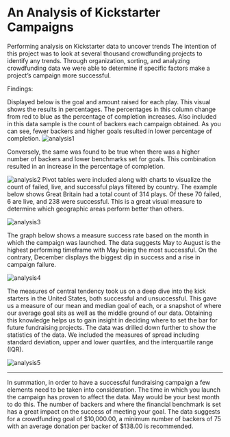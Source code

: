 # An Analysis of Kickstarter Campaigns
Performing analysis on Kickstarter data to uncover trends
The intention of this project was to look at several thousand crowdfunding projects to identify any trends. Through organization, sorting, and analyzing crowdfunding data we were able to determine if specific factors make a project’s campaign more successful. 

Findings:

Displayed below is the goal and amount raised for each play. This visual shows the results in percentages. The percentages in this column change from red to blue as the percentage of completion increases. Also included in this data sample is the count of backers each campaign obtained. As you can see, fewer backers and higher goals resulted in lower percentage of completion. 
![analysis1](https://github.com/SkylerDixon/kickstarter-analysis/blob/main/IMG/Analysis_1.png?raw-true)

Conversely, the same was found to be true when there was a higher number of backers and lower benchmarks set for goals. This combination resulted in an increase in the percentage of completion. 

![analysis2](https://github.com/SkylerDixon/kickstarter-analysis/blob/main/IMG/Analysis_2.png?raw-true)
Pivot tables were included along with charts to visualize the count of failed, live, and successful plays filtered by country. The example below shows Great Britain had a total count of 314 plays. Of these 70 failed, 6 are live, and 238 were successful. This is a great visual measure to determine which geographic areas perform better than others. 

![analysis3](https://github.com/SkylerDixon/kickstarter-analysis/blob/main/IMG/Analysis_3.png?raw-true)

The graph below shows a measure success rate based on the month in which the campaign was launched. The data suggests May to August is the highest performing timeframe with May being the most successful. On the contrary, December displays the biggest dip in success and a rise in campaign failure. 

![analysis4](https://github.com/SkylerDixon/kickstarter-analysis/blob/main/IMG/Analysis_4.png?raw-true)

The measures of central tendency took us on a deep dive into the kick starters in the United States, both successful and unsuccessful. This gave us a measure of our mean and median goal of each, or a snapshot of where our average goal sits as well as the middle ground of our data. Obtaining this knowledge helps us to gain insight in deciding where to set the bar for future fundraising projects. The data was drilled down further to show the statistics of the data. We included the measures of spread including standard deviation, upper and lower quartiles, and the interquartile range (IQR). 

![analysis5](https://github.com/SkylerDixon/kickstarter-analysis/blob/main/IMG/Analysis_5.png?raw-true)

---
In summation, in order to have a successful fundraising campaign a few elements need to be taken into consideration. The time in which you launch the campaign has proven to affect the data. May would be your best month to do this. The number of backers and where the financial benchmark is set has a great impact on the success of meeting your goal. The data suggests for a crowdfunding goal of $10,000.00, a minimum number of backers of 75 with an average donation per backer of $138.00 is recommended. 

